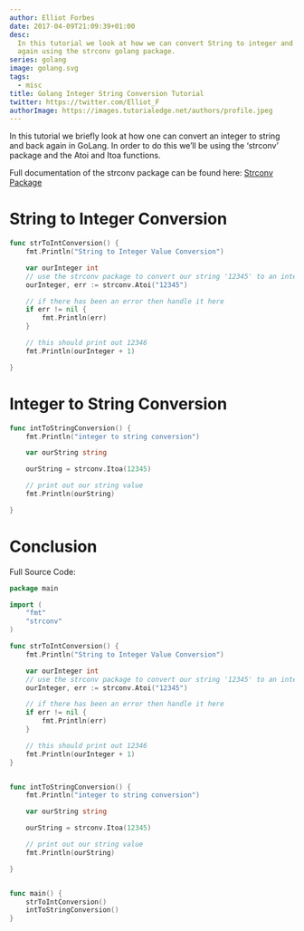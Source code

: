 ```yaml
---
author: Elliot Forbes
date: 2017-04-09T21:09:39+01:00
desc:
  In this tutorial we look at how we can convert String to integer and back
  again using the strconv golang package.
series: golang
image: golang.svg
tags:
  - misc
title: Golang Integer String Conversion Tutorial
twitter: https://twitter.com/Elliot_F
authorImage: https://images.tutorialedge.net/authors/profile.jpeg
---
```


In this tutorial we briefly look at how one can convert an integer to string and
back again in GoLang. In order to do this we’ll be using the ‘strconv’ package
and the Atoi and Itoa functions.

Full documentation of the strconv package can be found here:
[Strconv Package](https://golang.org/pkg/strconv/)

# String to Integer Conversion

```go
func strToIntConversion() {
    fmt.Println("String to Integer Value Conversion")

    var ourInteger int
    // use the strconv package to convert our string '12345' to an integer value
    ourInteger, err := strconv.Atoi("12345")

    // if there has been an error then handle it here
    if err != nil {
        fmt.Println(err)
    }

    // this should print out 12346
    fmt.Println(ourInteger + 1)

}
```

# Integer to String Conversion

```go
func intToStringConversion() {
    fmt.Println("integer to string conversion")

    var ourString string

    ourString = strconv.Itoa(12345)

    // print out our string value
    fmt.Println(ourString)

}
```

# Conclusion

Full Source Code:

```go
package main

import (
    "fmt"
    "strconv"
)

func strToIntConversion() {
    fmt.Println("String to Integer Value Conversion")

    var ourInteger int
    // use the strconv package to convert our string '12345' to an integer value
    ourInteger, err := strconv.Atoi("12345")

    // if there has been an error then handle it here
    if err != nil {
        fmt.Println(err)
    }

    // this should print out 12346
    fmt.Println(ourInteger + 1)
}


func intToStringConversion() {
    fmt.Println("integer to string conversion")

    var ourString string

    ourString = strconv.Itoa(12345)

    // print out our string value
    fmt.Println(ourString)

}


func main() {
    strToIntConversion()
    intToStringConversion()
}
```
